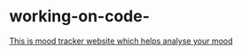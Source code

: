 # working-on-code-

[This is mood tracker website which helps analyse your mood](https://stackblitz.com/~/github.com/Srishanth57/working-on-code-)